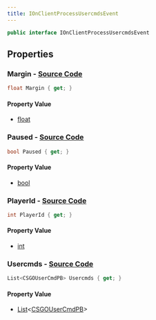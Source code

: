 ```yaml
---
title: IOnClientProcessUsercmdsEvent
---
```


```csharp
public interface IOnClientProcessUsercmdsEvent
```

## Properties

### **Margin** - [Source Code](https://github.com/swiftly-solution/swiftlys2/blob/main/managed/src/SwiftlyS2.Shared/Modules/Events/EventParams/IOnClientProcessUsercmdsEvent.cs#L29)

```csharp
float Margin { get; }
```

#### Property Value

- [float](https://learn.microsoft.com/dotnet/api/system.single)

### **Paused** - [Source Code](https://github.com/swiftly-solution/swiftlys2/blob/main/managed/src/SwiftlyS2.Shared/Modules/Events/EventParams/IOnClientProcessUsercmdsEvent.cs#L24)

```csharp
bool Paused { get; }
```

#### Property Value

- [bool](https://learn.microsoft.com/dotnet/api/system.boolean)

### **PlayerId** - [Source Code](https://github.com/swiftly-solution/swiftlys2/blob/main/managed/src/SwiftlyS2.Shared/Modules/Events/EventParams/IOnClientProcessUsercmdsEvent.cs#L14)

```csharp
int PlayerId { get; }
```

#### Property Value

- [int](https://learn.microsoft.com/dotnet/api/system.int32)

### **Usercmds** - [Source Code](https://github.com/swiftly-solution/swiftlys2/blob/main/managed/src/SwiftlyS2.Shared/Modules/Events/EventParams/IOnClientProcessUsercmdsEvent.cs#L19)

```csharp
List<CSGOUserCmdPB> Usercmds { get; }
```

#### Property Value

- [List](https://learn.microsoft.com/dotnet/api/system.collections.generic.list-1)<[CSGOUserCmdPB](/docs/api/shared/protobufdefinitions/csgousercmdpb)>

